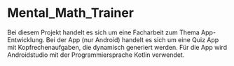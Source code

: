 # Mental_Math_Trainer
Bei diesem Projekt handelt es sich um eine Facharbeit zum Thema App-Entwicklung.
Bei der App (nur Android) handelt es sich um eine Quiz App mit Kopfrechenaufgaben,
die dynamisch generiert werden. Für die App wird Androidstudio mit der Programmiersprache
Kotlin verwendet.
 
